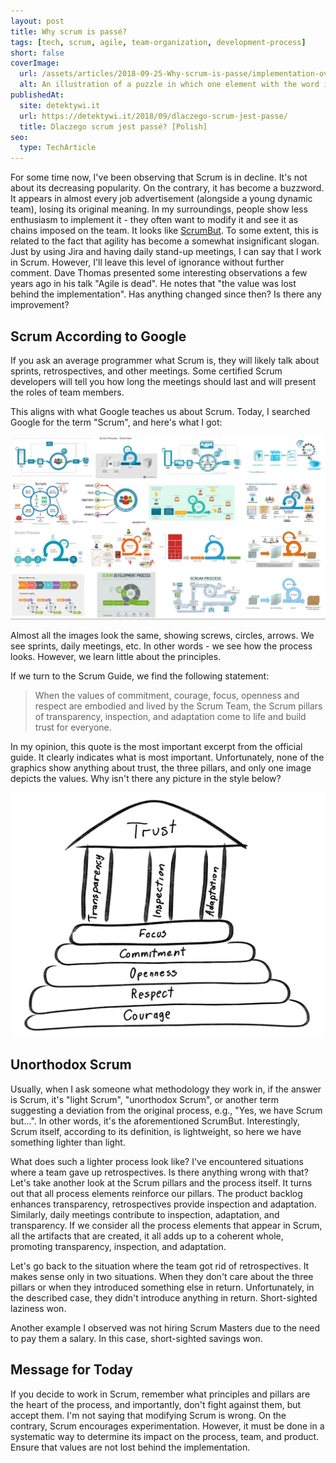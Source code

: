 ```yaml
---
layout: post
title: Why scrum is passé?
tags: [tech, scrum, agile, team-organization, development-process]
short: false
coverImage:
  url: /assets/articles/2018-09-25-Why-scrum-is-passe/implementation-over-values.png
  alt: An illustration of a puzzle in which one element with the word implementation is lifted and reveals the word value
publishedAt:
  site: detektywi.it
  url: https://detektywi.it/2018/09/dlaczego-scrum-jest-passe/
  title: Dlaczego scrum jest passé? [Polish]
seo:
  type: TechArticle
---
```


For some time now, I've been observing that Scrum is in decline.
It's not about its decreasing popularity.
On the contrary, it has become a buzzword.
It appears in almost every job advertisement (alongside a young dynamic team), losing its original meaning.
In my surroundings, people show less enthusiasm to implement it - they often want to modify it and see it as chains imposed on the team.
It looks like [ScrumBut](https://www.scrum.org/resources/what-scrumbut).
To some extent, this is related to the fact that agility has become a somewhat insignificant slogan.
Just by using Jira and having daily stand-up meetings, I can say that I work in Scrum.
However, I'll leave this level of ignorance without further comment.
Dave Thomas presented some interesting observations a few years ago in his talk "Agile is dead".
He notes that "the value was lost behind the implementation".
Has anything changed since then?
Is there any improvement?

## Scrum According to Google

If you ask an average programmer what Scrum is, they will likely talk about sprints, retrospectives, and other meetings.
Some certified Scrum developers will tell you how long the meetings should last and will present the roles of team members.

This aligns with what Google teaches us about Scrum.
Today, I searched Google for the term "Scrum", and here's what I got:

![search results for "Scrum" in Google](/assets/articles/2018-09-25-Why-scrum-is-passe/scrum-by-google.webp)

Almost all the images look the same, showing screws, circles, arrows.
We see sprints, daily meetings, etc.
In other words - we see how the process looks.
However, we learn little about the principles.

If we turn to the Scrum Guide, we find the following statement:

> When the values of commitment, courage, focus, openness and respect are embodied and lived by the Scrum Team,
> the Scrum pillars of transparency, inspection, and adaptation come to life and build trust for everyone.

In my opinion, this quote is the most important excerpt from the official guide.
It clearly indicates what is most important.
Unfortunately, none of the graphics show anything about trust, the three pillars, and only one image depicts the values.
Why isn't there any picture in the style below?

![Scrum pillars and values](/assets/articles/2018-09-25-Why-scrum-is-passe/scrum-pillars.png)

## Unorthodox Scrum

Usually, when I ask someone what methodology they work in, if the answer is Scrum, it's "light Scrum", "unorthodox Scrum",
or another term suggesting a deviation from the original process, e.g., "Yes, we have Scrum but...".
In other words, it's the aforementioned ScrumBut.
Interestingly, Scrum itself, according to its definition, is lightweight, so here we have something lighter than light.

What does such a lighter process look like?
I've encountered situations where a team gave up retrospectives.
Is there anything wrong with that?
Let's take another look at the Scrum pillars and the process itself.
It turns out that all process elements reinforce our pillars.
The product backlog enhances transparency, retrospectives provide inspection and adaptation.
Similarly, daily meetings contribute to inspection, adaptation, and transparency.
If we consider all the process elements that appear in Scrum, all the artifacts that are created, it all adds up to a coherent whole, promoting transparency, inspection, and adaptation.

Let's go back to the situation where the team got rid of retrospectives.
It makes sense only in two situations.
When they don't care about the three pillars or when they introduced something else in return.
Unfortunately, in the described case, they didn't introduce anything in return.
Short-sighted laziness won.

Another example I observed was not hiring Scrum Masters due to the need to pay them a salary.
In this case, short-sighted savings won.

## Message for Today

If you decide to work in Scrum, remember what principles and pillars are the heart of the process, and importantly, don't fight against them, but accept them.
I'm not saying that modifying Scrum is wrong.
On the contrary, Scrum encourages experimentation.
However, it must be done in a systematic way to determine its impact on the process, team, and product.
Ensure that values are not lost behind the implementation.
